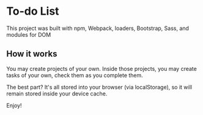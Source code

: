 # To-do List
This project was built with npm, Webpack, loaders, Bootstrap, Sass, and modules for DOM 

## How it works
You may create projects of your own. Inside those projects, you may create tasks of your own, check them as you complete them.

The best part? It's all stored into your browser (via localStorage), so it will remain stored inside your device cache.

Enjoy!
